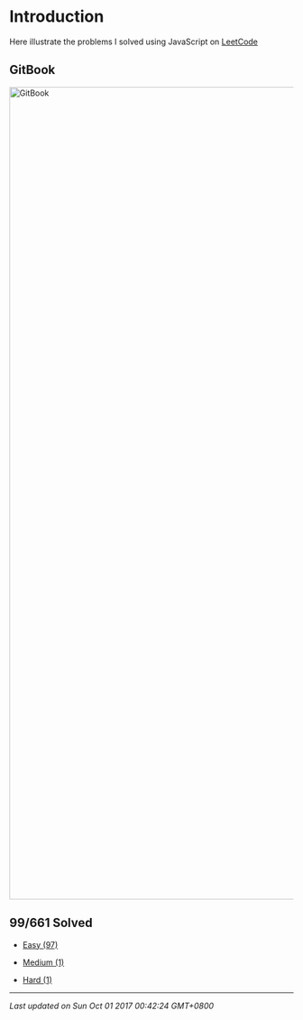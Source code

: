 # Introduction

Here illustrate the problems I solved using JavaScript on [LeetCode](https://leetcode.com/)

## GitBook

<img width="1440" alt="GitBook" src="https://github.com/rubychi/LeetCode/assets/18576075/3b5f35d1-c8d5-42cb-a429-d089e9324f23">

## 99/661 Solved

* [Easy \(97\)](/easy.md)

* [Medium \(1\)](/medium.md)

* [Hard \(1\)](/hard.md)

---

*Last updated on Sun Oct 01 2017 00:42:24 GMT+0800*

